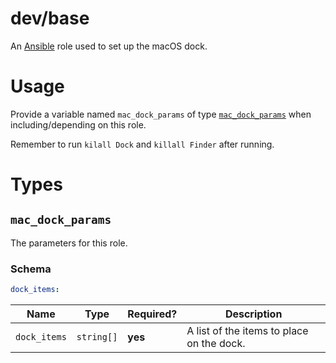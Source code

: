 # dev/base

An [Ansible](https://www.ansible.com) role used to set up the macOS dock.

# Usage

Provide a variable named `mac_dock_params` of type [`mac_dock_params`](#mac_dock_params) when including/depending on
this role.

Remember to run `kilall Dock` and `killall Finder` after running.

# Types

## `mac_dock_params`

The parameters for this role.

### Schema

```yaml
dock_items:
```

| Name         | Type       | Required? | Description                               |
| ------------ | ---------- | --------- | ----------------------------------------- |
| `dock_items` | `string[]` | **yes**   | A list of the items to place on the dock. |
